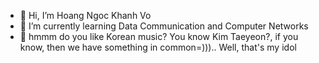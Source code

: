 - 👋 Hi, I’m Hoang Ngoc Khanh Vo
- 🌱 I’m currently learning Data Communication and Computer Networks 
- 💞️ hmmm do you like Korean music? You know Kim Taeyeon?, if you know, then we have something in common=))).. Well, that's my idol 
<!---
hongngckhnhv/hongngckhnhv is a ✨ special ✨ repository because its `README.md` (this file) appears on your GitHub profile.
You can click the Preview link to take a look at your changes.
--->

